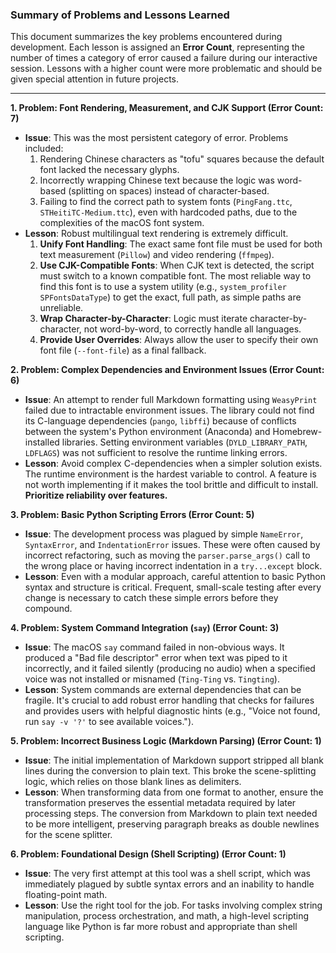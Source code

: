 ### **Summary of Problems and Lessons Learned**

This document summarizes the key problems encountered during development. Each lesson is assigned an **Error Count**, representing the number of times a category of error caused a failure during our interactive session. Lessons with a higher count were more problematic and should be given special attention in future projects.

---

**1. Problem: Font Rendering, Measurement, and CJK Support (Error Count: 7)**
*   **Issue**: This was the most persistent category of error. Problems included:
    1.  Rendering Chinese characters as "tofu" squares because the default font lacked the necessary glyphs.
    2.  Incorrectly wrapping Chinese text because the logic was word-based (splitting on spaces) instead of character-based.
    3.  Failing to find the correct path to system fonts (`PingFang.ttc`, `STHeitiTC-Medium.ttc`), even with hardcoded paths, due to the complexities of the macOS font system.
*   **Lesson**: Robust multilingual text rendering is extremely difficult.
    1.  **Unify Font Handling**: The exact same font file must be used for both text measurement (`Pillow`) and video rendering (`ffmpeg`).
    2.  **Use CJK-Compatible Fonts**: When CJK text is detected, the script must switch to a known compatible font. The most reliable way to find this font is to use a system utility (e.g., `system_profiler SPFontsDataType`) to get the exact, full path, as simple paths are unreliable.
    3.  **Wrap Character-by-Character**: Logic must iterate character-by-character, not word-by-word, to correctly handle all languages.
    4.  **Provide User Overrides**: Always allow the user to specify their own font file (`--font-file`) as a final fallback.

**2. Problem: Complex Dependencies and Environment Issues (Error Count: 6)**
*   **Issue**: An attempt to render full Markdown formatting using `WeasyPrint` failed due to intractable environment issues. The library could not find its C-language dependencies (`pango`, `libffi`) because of conflicts between the system's Python environment (Anaconda) and Homebrew-installed libraries. Setting environment variables (`DYLD_LIBRARY_PATH`, `LDFLAGS`) was not sufficient to resolve the runtime linking errors.
*   **Lesson**: Avoid complex C-dependencies when a simpler solution exists. The runtime environment is the hardest variable to control. A feature is not worth implementing if it makes the tool brittle and difficult to install. **Prioritize reliability over features.**

**3. Problem: Basic Python Scripting Errors (Error Count: 5)**
*   **Issue**: The development process was plagued by simple `NameError`, `SyntaxError`, and `IndentationError` issues. These were often caused by incorrect refactoring, such as moving the `parser.parse_args()` call to the wrong place or having incorrect indentation in a `try...except` block.
*   **Lesson**: Even with a modular approach, careful attention to basic Python syntax and structure is critical. Frequent, small-scale testing after every change is necessary to catch these simple errors before they compound.

**4. Problem: System Command Integration (`say`) (Error Count: 3)**
*   **Issue**: The macOS `say` command failed in non-obvious ways. It produced a "Bad file descriptor" error when text was piped to it incorrectly, and it failed silently (producing no audio) when a specified voice was not installed or misnamed (`Ting-Ting` vs. `Tingting`).
*   **Lesson**: System commands are external dependencies that can be fragile. It's crucial to add robust error handling that checks for failures and provides users with helpful diagnostic hints (e.g., "Voice not found, run `say -v '?'` to see available voices.").

**5. Problem: Incorrect Business Logic (Markdown Parsing) (Error Count: 1)**
*   **Issue**: The initial implementation of Markdown support stripped all blank lines during the conversion to plain text. This broke the scene-splitting logic, which relies on those blank lines as delimiters.
*   **Lesson**: When transforming data from one format to another, ensure the transformation preserves the essential metadata required by later processing steps. The conversion from Markdown to plain text needed to be more intelligent, preserving paragraph breaks as double newlines for the scene splitter.

**6. Problem: Foundational Design (Shell Scripting) (Error Count: 1)**
*   **Issue**: The very first attempt at this tool was a shell script, which was immediately plagued by subtle syntax errors and an inability to handle floating-point math.
*   **Lesson**: Use the right tool for the job. For tasks involving complex string manipulation, process orchestration, and math, a high-level scripting language like Python is far more robust and appropriate than shell scripting.